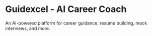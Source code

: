 # Guidexcel - AI Career Coach

An AI-powered platform for career guidance, resume building, mock interviews, and more.
